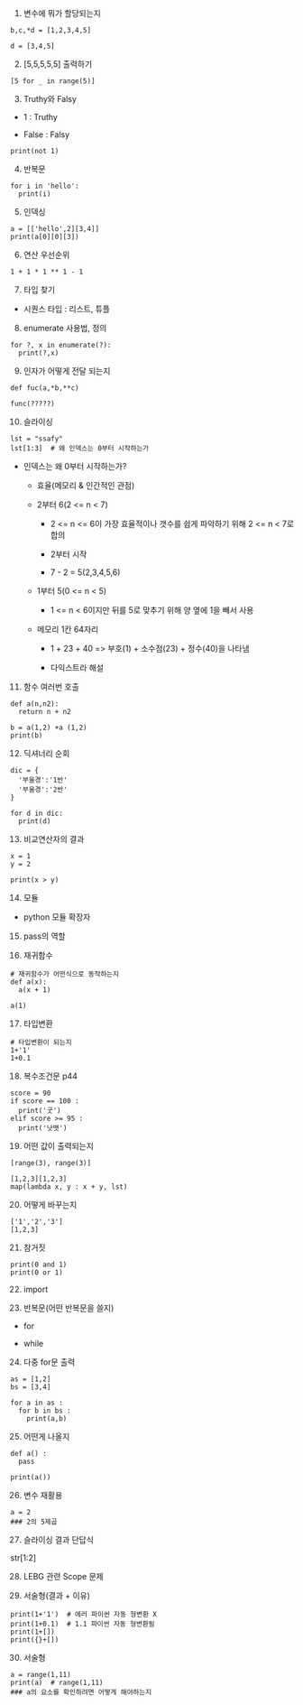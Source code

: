 1. 변수에 뭐가 할당되는지 

  ```
  b,c,*d = [1,2,3,4,5]

  d = [3,4,5]
  ```

2. [5,5,5,5,5] 출력하기

  ```
  [5 for _ in range(5)]
  ```

3. Truthy와 Falsy

  - 1 : Truthy
  
  - False : Falsy

  ```
  print(not 1)
  ```

4. 반복문

  ```
  for i in 'hello':
    print(i)
  ```

5. 인덱싱

  ```
  a = [['hello',2][3,4]]
  print(a[0][0][3])
  ```

6. 연산 우선순위

  ```
  1 + 1 * 1 ** 1 - 1
  ```

7. 타입 찾기

  - 시퀀스 타입 : 리스트, 튜플

8. enumerate 사용법, 정의

  ```
  for ?, x in enumerate(?):
    print(?,x)
  ```

9. 인자가 어떻게 전달 되는지

  ```
  def fuc(a,*b,**c)

  func(?????)
  ```

10. 슬라이싱

  ```
  lst = "ssafy"
  lst[1:3]  # 왜 인덱스는 0부터 시작하는가
  ```

  - 인덱스는 왜 0부터 시작하는가?

    - 효율(메모리 & 인간적인 관점)

    - 2부터 6(2 <= n < 7)

      - 2 <= n <= 6이 가장 효율적이나 갯수를 쉽게 파악하기 위해 2 <= n < 7로 합의
      
      - 2부터 시작

      - 7 - 2 = 5(2,3,4,5,6)
    
    - 1부터 5(0 <= n < 5)
      
      - 1 <= n < 6이지만 뒤를 5로 맞추기 위해 양 옆에 1을 빼서 사용
    
    - 메모리 1칸 64자리

      - 1 + 23 + 40 => 부호(1) + 소수점(23) + 정수(40)을 나타냄

      - 다익스트라 해설

11.  함수 여러번 호출

  ```
  def a(n,n2):
    return n + n2
  
  b = a(1,2) +a (1,2)
  print(b)
  ```

12. 딕셔너리 순회

  ```
  dic = {
    '부울경':'1반'
    '부울경':'2반'
  }

  for d in dic:
    print(d)
  ```

13. 비교연산자의 결과

  ```
  x = 1
  y = 2

  print(x > y)
  ```

14. 모듈

  - python 모듈 확장자

15. pass의 역할

16. 재귀함수

  ```
  # 재귀함수가 어떤식으로 동작하는지
  def a(x):
    a(x + 1)
  
  a(1)
  ```

17. 타입변환

  ```
  # 타입변환이 되는지
  1+'1'
  1+0.1
  ```

18. 복수조건문 p44

  ```
  score = 90
  if score == 100 :
    print('굿')
  elif score >= 95 :
    print('낫뱃')
  ```

19. 어떤 값이 출력되는지

  ```
  [range(3), range(3)]

  [1,2,3][1,2,3]
  map(lambda x, y : x + y, lst)
  ```

20. 어떻게 바꾸는지

  ```
  ['1','2','3']
  [1,2,3]
  ```

21. 참거짓

  ```
  print(0 and 1)
  print(0 or 1)
  ```

22. import

23. 반복문(어떤 반복문을 쓸지)

  - for

  - while

24. 다중 for문 출력

  ```
  as = [1,2]
  bs = [3,4]

  for a in as :
    for b in bs :
      print(a,b)
  ```

25. 어떤게 나올지

  ```
  def a() :
    pass

  print(a())
  ```

26. 변수 재활용

  ```
  a = 2
  ### 2의 5제곱
  ```

27. 슬라이싱 결과 단답식

  str[1:2]

28. LEBG 관련 Scope 문제

29. 서술형(결과 + 이유)

  ```
  print(1+'1')  # 에러 파이썬 자동 형변환 X
  print(1+0.1)  # 1.1 파이썬 자동 형변환됨
  print(1+[])
  print({}+[])
  ```

30. 서술형

  ```
  a = range(1,11)
  print(a)  # range(1,11)
  ### a의 요소를 확인하려면 어떻게 해야하는지
  ```